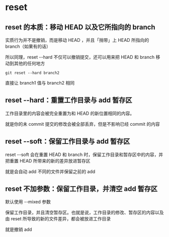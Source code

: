 # reset

## reset 的本质：移动 HEAD 以及它所指向的 branch

实质行为并不是撤销，而是移动 HEAD ，并且「捎带」上 HEAD 所指向的 branch（如果有的话）

所以同理，reset --hard 不仅可以撤销提交，还可以用来把 HEAD 和 branch 移动到其他的任何地方

`git reset --hard branch2`

直接让 branch1 值与 branch2 相同

## reset --hard：重置工作目录与 add 暂存区

工作目录里的内容会被完全重置为和 HEAD 的新位置相同的内容。

就是你的未 commit 提交的修改会被全部丢弃，但是不影响已经 commit 的内容

## reset --soft：保留工作目录与 add 暂存区

reset --soft 会在重置 HEAD 和 branch 时，保留工作目录和暂存区中的内容，并把重置 HEAD 所带来的新的差异放进暂存区

就是会自动 add 不同的文件并保留之前的 add

## reset 不加参数：保留工作目录，并清空 add 暂存区

默认使用 --mixed 参数

保留工作目录，并且清空暂存区。也就是说，工作目录的修改、暂存区的内容以及由 reset 所导致的新的文件差异，都会被放进工作目录

就是撤销 add
